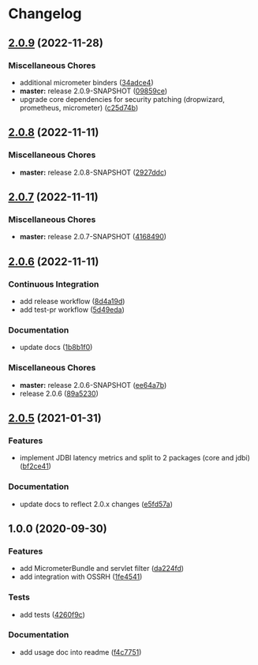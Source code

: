 # Changelog

## [2.0.9](https://github.com/MaksymDolgykh/dropwizard-micrometer/compare/v2.0.8...v2.0.9) (2022-11-28)


### Miscellaneous Chores

* additional micrometer binders ([34adce4](https://github.com/MaksymDolgykh/dropwizard-micrometer/commit/34adce428d1430769a8314f4a31e1ce17dd367a7))
* **master:** release 2.0.9-SNAPSHOT ([09859ce](https://github.com/MaksymDolgykh/dropwizard-micrometer/commit/09859ce1b5ac8bf76b52b6e0b3edeadd76c4eb0d))
* upgrade core dependencies for security patching (dropwizard, prometheus, micrometer) ([c25d74b](https://github.com/MaksymDolgykh/dropwizard-micrometer/commit/c25d74bd5ea481d3bbcf61210d1d5d5872f76454))

## [2.0.8](https://github.com/MaksymDolgykh/dropwizard-micrometer/compare/v2.0.7...v2.0.8) (2022-11-11)


### Miscellaneous Chores

* **master:** release 2.0.8-SNAPSHOT ([2927ddc](https://github.com/MaksymDolgykh/dropwizard-micrometer/commit/2927ddc7e045f7a0e8d5b2b20d2d779f292e12bc))

## [2.0.7](https://github.com/MaksymDolgykh/dropwizard-micrometer/compare/v2.0.6...v2.0.7) (2022-11-11)


### Miscellaneous Chores

* **master:** release 2.0.7-SNAPSHOT ([4168490](https://github.com/MaksymDolgykh/dropwizard-micrometer/commit/41684903490465dad831f77895a7683001de9cf4))

## [2.0.6](https://github.com/MaksymDolgykh/dropwizard-micrometer/compare/v2.0.5...v2.0.6) (2022-11-11)


### Continuous Integration

* add release workflow ([8d4a19d](https://github.com/MaksymDolgykh/dropwizard-micrometer/commit/8d4a19db0de8fb44f3af8ff71609ea6d7dc14f5f))
* add test-pr workflow ([5d49eda](https://github.com/MaksymDolgykh/dropwizard-micrometer/commit/5d49edaec145e554ddc50e08b280bee33e14fe7b))


### Documentation

* update docs ([1b8b1f0](https://github.com/MaksymDolgykh/dropwizard-micrometer/commit/1b8b1f0c0a6de3817c3560d70384b2f8931a8fb7))


### Miscellaneous Chores

* **master:** release 2.0.6-SNAPSHOT ([ee64a7b](https://github.com/MaksymDolgykh/dropwizard-micrometer/commit/ee64a7b40a3a246f5b54f2050e7b2236b0a574dc))
* release 2.0.6 ([89a5230](https://github.com/MaksymDolgykh/dropwizard-micrometer/commit/89a52301b75a78c750291feddc727cf6c8fe4223))

## [2.0.5](https://github.com/MaksymDolgykh/dropwizard-micrometer/compare/v1.0.0...v2.0.5) (2021-01-31)


### Features

* implement JDBI latency metrics and split to 2 packages (core and jdbi) ([bf2ce41](https://github.com/MaksymDolgykh/dropwizard-micrometer/commit/bf2ce4102ce3bbebafea4a22835c7f508ac500d3))

### Documentation

* update docs to reflect 2.0.x changes ([e5fd57a](https://github.com/MaksymDolgykh/dropwizard-micrometer/commit/e5fd57a86e7ccda99c9403827d55eff8460609fe))


## 1.0.0 (2020-09-30)


### Features

* add MicrometerBundle and servlet filter ([da224fd](https://github.com/MaksymDolgykh/dropwizard-micrometer/commit/da224fd3b5aecbcbfe9531c18ea4ec91bcf4cd3c))
* add integration with OSSRH ([1fe4541](https://github.com/MaksymDolgykh/dropwizard-micrometer/commit/1fe45413316dee2e6a074d0ffe0ba3467ab16efb))

### Tests

* add tests ([4260f9c](https://github.com/MaksymDolgykh/dropwizard-micrometer/commit/4260f9c8cd0726435ccc9a20e80341b45934eef5))

### Documentation

* add usage doc into readme ([f4c7751](https://github.com/MaksymDolgykh/dropwizard-micrometer/commit/f4c77513e628415a41c3a022629a3128df0de0c5))
